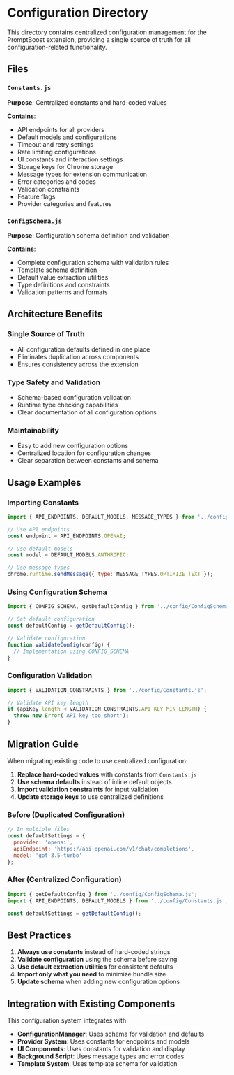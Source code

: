 # Configuration Directory

This directory contains centralized configuration management for the PromptBoost extension, providing a single source of truth for all configuration-related functionality.

## Files

### `Constants.js`
**Purpose**: Centralized constants and hard-coded values

**Contains**:
- API endpoints for all providers
- Default models and configurations
- Timeout and retry settings
- Rate limiting configurations
- UI constants and interaction settings
- Storage keys for Chrome storage
- Message types for extension communication
- Error categories and codes
- Validation constraints
- Feature flags
- Provider categories and features

### `ConfigSchema.js`
**Purpose**: Configuration schema definition and validation

**Contains**:
- Complete configuration schema with validation rules
- Template schema definition
- Default value extraction utilities
- Type definitions and constraints
- Validation patterns and formats

## Architecture Benefits

### Single Source of Truth
- All configuration defaults defined in one place
- Eliminates duplication across components
- Ensures consistency across the extension

### Type Safety and Validation
- Schema-based configuration validation
- Runtime type checking capabilities
- Clear documentation of all configuration options

### Maintainability
- Easy to add new configuration options
- Centralized location for configuration changes
- Clear separation between constants and schema

## Usage Examples

### Importing Constants
```javascript
import { API_ENDPOINTS, DEFAULT_MODELS, MESSAGE_TYPES } from '../config/Constants.js';

// Use API endpoints
const endpoint = API_ENDPOINTS.OPENAI;

// Use default models
const model = DEFAULT_MODELS.ANTHROPIC;

// Use message types
chrome.runtime.sendMessage({ type: MESSAGE_TYPES.OPTIMIZE_TEXT });
```

### Using Configuration Schema
```javascript
import { CONFIG_SCHEMA, getDefaultConfig } from '../config/ConfigSchema.js';

// Get default configuration
const defaultConfig = getDefaultConfig();

// Validate configuration
function validateConfig(config) {
  // Implementation using CONFIG_SCHEMA
}
```

### Configuration Validation
```javascript
import { VALIDATION_CONSTRAINTS } from '../config/Constants.js';

// Validate API key length
if (apiKey.length < VALIDATION_CONSTRAINTS.API_KEY_MIN_LENGTH) {
  throw new Error('API key too short');
}
```

## Migration Guide

When migrating existing code to use centralized configuration:

1. **Replace hard-coded values** with constants from `Constants.js`
2. **Use schema defaults** instead of inline default objects
3. **Import validation constraints** for input validation
4. **Update storage keys** to use centralized definitions

### Before (Duplicated Configuration)
```javascript
// In multiple files
const defaultSettings = {
  provider: 'openai',
  apiEndpoint: 'https://api.openai.com/v1/chat/completions',
  model: 'gpt-3.5-turbo'
};
```

### After (Centralized Configuration)
```javascript
import { getDefaultConfig } from '../config/ConfigSchema.js';
import { API_ENDPOINTS, DEFAULT_MODELS } from '../config/Constants.js';

const defaultSettings = getDefaultConfig();
```

## Best Practices

1. **Always use constants** instead of hard-coded strings
2. **Validate configuration** using the schema before saving
3. **Use default extraction utilities** for consistent defaults
4. **Import only what you need** to minimize bundle size
5. **Update schema** when adding new configuration options

## Integration with Existing Components

This configuration system integrates with:
- **ConfigurationManager**: Uses schema for validation and defaults
- **Provider System**: Uses constants for endpoints and models
- **UI Components**: Uses constants for validation and display
- **Background Script**: Uses message types and error codes
- **Template System**: Uses template schema for validation
